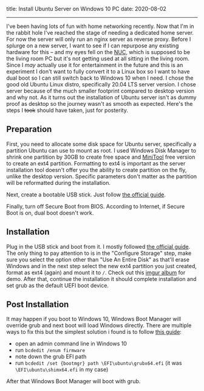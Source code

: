 title: Install Ubuntu Server on Windows 10 PC
date: 2020-08-02

---

I've been having lots of fun with home networking recently. Now that I'm in the rabbit hole I've reached the stage of needing a dedicated home server. For now the server will only run an nginx server as reverse proxy. Before I splurge on a new server, I want to see if I can repurpose any existing hardware for this – and my eyes fell on the [NUC](/nuc), which is supposed to be the living room PC but it's not getting used at all sitting in the living room. Since I *may* actually use it for entertainment in the future and this is an experiment I don't want to fully convert it to a Linux box so I want to have dual boot so I can still switch back to Windows 10 when I need. I chose the good old Ubuntu Linux distro, specifically 20.04 LTS server version. I chose server because of the much smaller footprint compared to desktop version and why not. As it turns out the installation of Ubuntu server isn't as dummy proof as desktop so the journey wasn't as smooth as expected. Here's the steps I ~~took~~ should have taken, just for posterity.

## Preparation

First, you need to allocate some disk space for Ubuntu server, specifically a partition Ubuntu can use to mount as root. I used Windows Disk Manager to shrink one partition by 30GB to create free space and [MiniTool](https://www.minitool.com/partition-manager/) free version to create an ext4 partition. Formatting to ext4 is important as the server installation tool doesn't offer you the ability to create partition on the fly, unlike the desktop version. Specific parameters don't matter as the partition will be reformatted during the installation.

Next, create a bootable USB stick. Just follow [the official guide](https://ubuntu.com/tutorials/create-a-usb-stick-on-windows).

Finally, turn off Secure Boot from BIOS. According to Internet, if Secure Boot is on, dual boot doesn't work.

## Installation

Plug in the USB stick and boot from it. I mostly followed [the official guide](https://ubuntu.com/tutorials/install-ubuntu-server). The only thing to pay attention to is in the "Configure Storage" step, make sure you select the option other than "Use An Entire Disk" as that'll erase Windows and in the next step select the new ext4 partition you just created, format as ext4 (again) and mount it to `/`. Check out this [imgur album](https://imgur.com/a/hYxdxVj) for demo. After that, continue the installation it should complete installation and set grub as the default UEFI boot device.

## Post Installation

It may happen if you boot to Windows 10, Windows Boot Manager will override grub and next boot will load Windows directly. There are multiple ways to fix this but the simplest solution i found is to follow [this guide](https://askubuntu.com/a/655279/1112741):

- open an admin command line in Windows 10
- run `bcdedit /enum firmware`
- note down the grub EFI path
- run `bcdedit /set {bootmgr} path \EFI\ubuntu\grubx64.efi` (it was `\EFI\ubuntu\shimx64.efi` in my case)

After that Windows Boot Manager will boot with grub.
